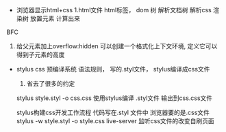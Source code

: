 - 浏览器显示html+css
  1.html文件
  html标签， dom 树 
  解析文档树 
  解析css 渲染树
  放置元素 计算出来 

BFC 
 1. 给父元素加上overflow:hidden 可以创建一个格式化上下文环境, 定义它可以得到子元素的高度

- stylus
  css 预编译系统 语法规则，
  写的.styl文件， stylus编译成css文件
  1. 省去了很多的约定

  stylus style.styl -o css.css
  使用stylus编译 .styl文件 输出到css.css文件

  stylus构建css开发工作流程
  代码写在.styl 文件中
  浏览器要的是.css文件
  stylus -w style.styl -o style.css
  live-server 监听css文件的改变自刷页面
